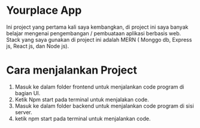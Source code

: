 # Yourplace App
Ini project yang pertama kali saya kembangkan, di project ini saya banyak belajar mengenai pengembangan / pembuataan aplikasi berbasis web. Stack yang saya gunakan di project ini adalah MERN ( Monggo db, Express js, React js, dan Node js).

# Cara menjalankan Project
1. Masuk ke dalam folder frontend untuk menjalankan code program di bagian UI.
2. Ketik Npm start pada terminal untuk menjalakan code.
3. Masuk ke dalam folder backend untuk menjalankan code program di sisi server.
4. ketik npm start pada terminal untuk menjalankan code.
